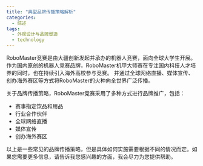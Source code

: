 ```yaml
---  
title: "典型品牌传播策略解析"  
categories:  
  - 综述  
tags: 
  - 外观设计与品牌塑造 
  - technology  
---  
```


RoboMaster竞赛是由大疆创新发起并承办的机器人竞赛，面向全球大学生开展。作为国内原创的机器人竞赛品牌，RoboMaster机甲大师赛在专注国内科技人才培养的同时，也在持续引入海外高校参与竞赛。 并通过全球网络直播、媒体宣传、创办海外赛区等方式将RoboMaster的火种向全世界广泛传播。

关于品牌传播策略，RoboMaster竞赛采用了多种方式进行品牌推广，包括：

- 赛事指定饮品和用品
- 行业合作伙伴
- 全球网络直播
- 媒体宣传
- 创办海外赛区

以上是一些常见的品牌传播策略，但是具体如何实施需要根据不同的情况而定。如果您需要更多信息，请告诉我您感兴趣的方面，我会尽力为您提供帮助。 
